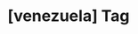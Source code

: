 ---
article_id: 0
description: List of articles under [venezuela] tag.
image: http://huntingbears.com.ve/static/img/site/mstile-310x310.png
layout: tag
slug: venezuela
title: '[venezuela] Tag'
---